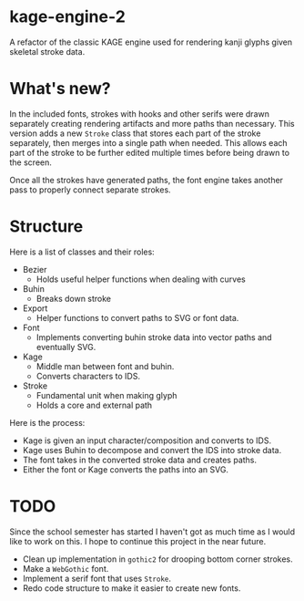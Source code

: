 # kage-engine-2

A refactor of the classic KAGE engine used for rendering kanji glyphs given skeletal stroke data.

# What's new?

In the included fonts, strokes with hooks and other serifs were drawn separately creating rendering artifacts and more paths than necessary. This version adds a new ``Stroke`` class that stores each part of the stroke separately, then merges into a single path when needed. This allows each part of the stroke to be further edited multiple times before being drawn to the screen.

Once all the strokes have generated paths, the font engine takes another pass to properly connect separate strokes.

# Structure

Here is a list of classes and their roles:

- Bezier
    - Holds useful helper functions when dealing with curves
- Buhin
    - Breaks down stroke
- Export
    - Helper functions to convert paths to SVG or font data.
- Font
    - Implements converting buhin stroke data into vector paths and eventually SVG.
- Kage
    - Middle man between font and buhin.
    - Converts characters to IDS.
- Stroke
    - Fundamental unit when making glyph
    - Holds a core and external path

Here is the process:

- Kage is given an input character/composition and converts to IDS.
- Kage uses Buhin to decompose and convert the IDS into stroke data.
- The font takes in the converted stroke data and creates paths.
- Either the font or Kage converts the paths into an SVG.

# TODO

Since the school semester has started I haven't got as much time as I would like to work on this. I hope to continue this project in the near future.

- Clean up implementation in ``gothic2`` for drooping bottom corner strokes.
- Make a ``WebGothic`` font.
- Implement a serif font that uses ``Stroke``.
- Redo code structure to make it easier to create new fonts.

